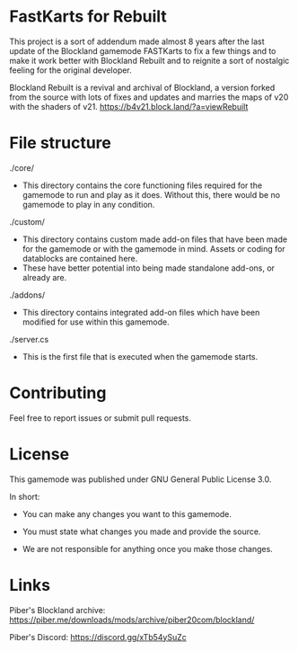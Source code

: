 # FastKarts for Rebuilt

This project is a sort of addendum made almost 8 years after the last update of the Blockland gamemode FASTKarts to fix a few things and to make it work better with Blockland Rebuilt and to reignite a sort of nostalgic feeling for the original developer.

Blockland Rebuilt is a revival and archival of Blockland, a version forked from the source with lots of fixes and updates and marries the maps of v20 with the shaders of v21.
https://b4v21.block.land/?a=viewRebuilt

# File structure
./core/
- This directory contains the core functioning files required for the gamemode to run and play as it does. Without this, there would be no gamemode to play in any condition.

./custom/
- This directory contains custom made add-on files that have been made for the gamemode or with the gamemode in mind. Assets or coding for datablocks are contained here.
- These have better potential into being made standalone add-ons, or already are.

./addons/
- This directory contains integrated add-on files which have been modified for use within this gamemode.

./server.cs
- This is the first file that is executed when the gamemode starts.

# Contributing
Feel free to report issues or submit pull requests.

# License
This gamemode was published under GNU General Public License 3.0.

In short:

- You can make any changes you want to this gamemode.

- You must state what changes you made and provide the source.

- We are not responsible for anything once you make those changes.

# Links
Piber's Blockland archive: https://piber.me/downloads/mods/archive/piber20com/blockland/

Piber's Discord: https://discord.gg/xTb54ySuZc
